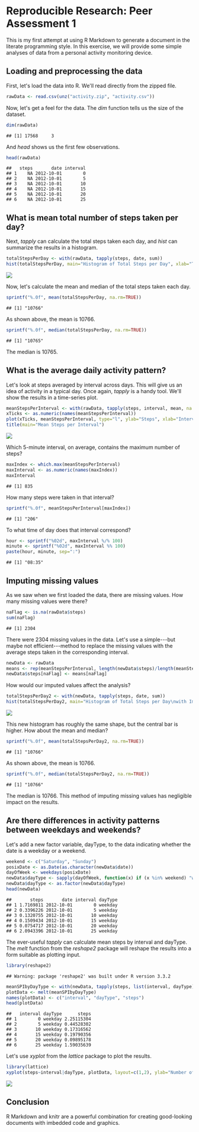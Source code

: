# Reproducible Research: Peer Assessment 1
This is my first attempt at using R Markdown to generate a document in the literate programming style.  In this exercise, we will provide some simple analyses of data from a personal activity monitoring device.

## Loading and preprocessing the data
First, let's load the data into R.  We'll read directly from the zipped file.

```r
rawData <- read.csv(unz("activity.zip", "activity.csv"))
```
Now, let's get a feel for the data.  The *dim* function tells us the size of the dataset.

```r
dim(rawData)
```

```
## [1] 17568     3
```
And *head* shows us the first few observations.

```r
head(rawData)
```

```
##   steps       date interval
## 1    NA 2012-10-01        0
## 2    NA 2012-10-01        5
## 3    NA 2012-10-01       10
## 4    NA 2012-10-01       15
## 5    NA 2012-10-01       20
## 6    NA 2012-10-01       25
```

## What is mean total number of steps taken per day?
Next, *tapply* can calculate the total steps taken each day, and *hist* can summarize the results in a histogram.

```r
totalStepsPerDay <- with(rawData, tapply(steps, date, sum))
hist(totalStepsPerDay, main="Histogram of Total Steps per Day", xlab="Total Steps per Day")
```

![](PA1_template_files/figure-html/unnamed-chunk-4-1.png)<!-- -->

Now, let's calculate the mean and median of the total steps taken each day.

```r
sprintf("%.0f", mean(totalStepsPerDay, na.rm=TRUE))
```

```
## [1] "10766"
```
As shown above, the mean is 10766.

```r
sprintf("%.0f", median(totalStepsPerDay, na.rm=TRUE))
```

```
## [1] "10765"
```
The median is 10765.

## What is the average daily activity pattern?
Let's look at steps averaged by interval across days.  This will give us an idea of activity in a typical day.  Once again, *tapply* is a handy tool.  We'll show the results in a time-series plot.

```r
meanStepsPerInterval <- with(rawData, tapply(steps, interval, mean, na.rm=TRUE))
xTicks <- as.numeric(names(meanStepsPerInterval))
plot(xTicks, meanStepsPerInterval, type="l", ylab="Steps", xlab="Interval")
title(main="Mean Steps per Interval")
```

![](PA1_template_files/figure-html/unnamed-chunk-7-1.png)<!-- -->

Which 5-minute interval, on average, contains the maximum number of steps?

```r
maxIndex <- which.max(meanStepsPerInterval)
maxInterval <- as.numeric(names(maxIndex))
maxInterval
```

```
## [1] 835
```
How many steps were taken in that interval?

```r
sprintf("%.0f", meanStepsPerInterval[maxIndex])
```

```
## [1] "206"
```
To what time of day does that interval correspond?

```r
hour <- sprintf("%02d", maxInterval %/% 100)
minute <- sprintf("%02d", maxInterval %% 100)
paste(hour, minute, sep=":")
```

```
## [1] "08:35"
```

## Imputing missing values
As we saw when we first loaded the data, there are missing values.  How many missing values were there?

```r
naFlag <- is.na(rawData$steps)
sum(naFlag)
```

```
## [1] 2304
```
There were 2304 missing values in the data.  Let's use a simple---but maybe not efficient---method to replace the missing values with the average steps taken in the corresponding interval.

```r
newData <- rawData
means <- rep(meanStepsPerInterval, length(newData$steps)/length(meanStepsPerInterval))
newData$steps[naFlag] <- means[naFlag]
```
How would our imputed values affect the analysis?

```r
totalStepsPerDay2 <- with(newData, tapply(steps, date, sum))
hist(totalStepsPerDay2, main="Histogram of Total Steps per Day\nwith Imputed Data", xlab="Total Steps per Day")
```

![](PA1_template_files/figure-html/unnamed-chunk-13-1.png)<!-- -->

This new histogram has roughly the same shape, but the central bar is higher.  How about the mean and median?

```r
sprintf("%.0f", mean(totalStepsPerDay2, na.rm=TRUE))
```

```
## [1] "10766"
```
As shown above, the mean is 10766.

```r
sprintf("%.0f", median(totalStepsPerDay2, na.rm=TRUE))
```

```
## [1] "10766"
```
The median is 10766.  This method of imputing missing values has negligible impact on the results.

## Are there differences in activity patterns between weekdays and weekends?
Let's add a new factor variable, dayType, to the data indicating whether the date is a weekday or a weekend.

```r
weekend <- c("Saturday", "Sunday")
posixDate <- as.Date(as.character(newData$date))
dayOfWeek <- weekdays(posixDate)
newData$dayType <- sapply(dayOfWeek, function(x) if (x %in% weekend) "weekend" else "weekday")
newData$dayType <- as.factor(newData$dayType)
head(newData)
```

```
##       steps       date interval dayType
## 1 1.7169811 2012-10-01        0 weekday
## 2 0.3396226 2012-10-01        5 weekday
## 3 0.1320755 2012-10-01       10 weekday
## 4 0.1509434 2012-10-01       15 weekday
## 5 0.0754717 2012-10-01       20 weekday
## 6 2.0943396 2012-10-01       25 weekday
```
The ever-useful *tapply* can calculate mean steps by interval and dayType.  The *melt* function from the *reshape2* package will reshape the results into a form suitable as plotting input.

```r
library(reshape2)
```

```
## Warning: package 'reshape2' was built under R version 3.3.2
```

```r
meanSPIbyDayType <- with(newData, tapply(steps, list(interval, dayType), mean, na.rm=TRUE))
plotData <- melt(meanSPIbyDayType)
names(plotData) <- c("interval", "dayType", "steps")
head(plotData)
```

```
##   interval dayType      steps
## 1        0 weekday 2.25115304
## 2        5 weekday 0.44528302
## 3       10 weekday 0.17316562
## 4       15 weekday 0.19790356
## 5       20 weekday 0.09895178
## 6       25 weekday 1.59035639
```
Let's use *xyplot* from the *lattice* package to plot the results.

```r
library(lattice)
xyplot(steps~interval|dayType, plotData, layout=c(1,2), ylab="Number of steps", xlab="Interval", panel=panel.lines)
```

![](PA1_template_files/figure-html/unnamed-chunk-18-1.png)<!-- -->

## Conclusion
R Markdown and knitr are a powerful combination for creating good-looking documents with imbedded code and graphics.
